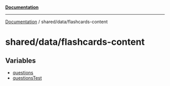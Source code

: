 [**Documentation**](../../../README.md)

***

[Documentation](../../../README.md) / shared/data/flashcards-content

# shared/data/flashcards-content

## Variables

- [questions](variables/questions.md)
- [questionsTest](variables/questionsTest.md)
